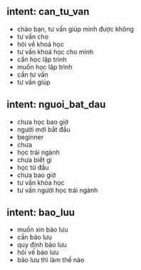 ## intent: can_tu_van
- chào bạn, tư vấn giúp mình được không
- tư vấn cho
- hỏi về khoá học
- tư vấn khoá học cho mình
- cần học lập trình
- muốn học lập trình
- cần tư vấn
- tư vấn giúp

  
## intent: nguoi_bat_dau
- chưa học bao giờ
- người mới bắt đầu
- beginner
- chưa
- học trái ngành
- chưa biết gì
- học từ đầu
- chưa bao giờ
- tư vấn khóa học
- tư vấn người học trái ngành

## intent: bao_luu
- muốn xin bảo lưu
- cần bảo lưu
- quy định bảo lưu
- hỏi về bảo lưu
- bảo lưu thì làm thế nào